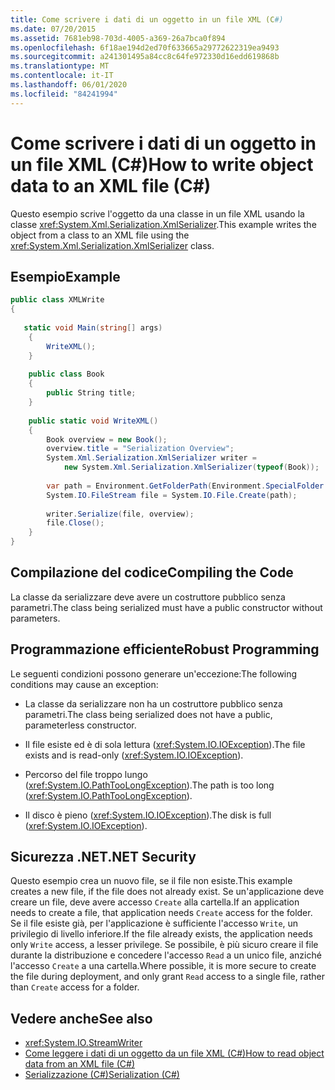 ```yaml
---
title: Come scrivere i dati di un oggetto in un file XML (C#)
ms.date: 07/20/2015
ms.assetid: 7681eb98-703d-4005-a369-26a7bca0f894
ms.openlocfilehash: 6f18ae194d2ed70f633665a29772622319ea9493
ms.sourcegitcommit: a241301495a84cc8c64fe972330d16edd619868b
ms.translationtype: MT
ms.contentlocale: it-IT
ms.lasthandoff: 06/01/2020
ms.locfileid: "84241994"
---
```

# <a name="how-to-write-object-data-to-an-xml-file-c"></a><span data-ttu-id="290dd-102">Come scrivere i dati di un oggetto in un file XML (C#)</span><span class="sxs-lookup"><span data-stu-id="290dd-102">How to write object data to an XML file (C#)</span></span>
<span data-ttu-id="290dd-103">Questo esempio scrive l'oggetto da una classe in un file XML usando la classe <xref:System.Xml.Serialization.XmlSerializer>.</span><span class="sxs-lookup"><span data-stu-id="290dd-103">This example writes the object from a class to an XML file using the <xref:System.Xml.Serialization.XmlSerializer> class.</span></span>  
  
## <a name="example"></a><span data-ttu-id="290dd-104">Esempio</span><span class="sxs-lookup"><span data-stu-id="290dd-104">Example</span></span>  
  
```csharp  
public class XMLWrite  
{  
  
   static void Main(string[] args)  
    {  
        WriteXML();  
    }  
  
    public class Book  
    {  
        public String title;
    }  
  
    public static void WriteXML()  
    {  
        Book overview = new Book();  
        overview.title = "Serialization Overview";  
        System.Xml.Serialization.XmlSerializer writer =
            new System.Xml.Serialization.XmlSerializer(typeof(Book));  
  
        var path = Environment.GetFolderPath(Environment.SpecialFolder.MyDocuments) + "//SerializationOverview.xml";  
        System.IO.FileStream file = System.IO.File.Create(path);  
  
        writer.Serialize(file, overview);  
        file.Close();  
    }  
}  
```  
  
## <a name="compiling-the-code"></a><span data-ttu-id="290dd-105">Compilazione del codice</span><span class="sxs-lookup"><span data-stu-id="290dd-105">Compiling the Code</span></span>  
 <span data-ttu-id="290dd-106">La classe da serializzare deve avere un costruttore pubblico senza parametri.</span><span class="sxs-lookup"><span data-stu-id="290dd-106">The class being serialized must have a public constructor without parameters.</span></span>  
  
## <a name="robust-programming"></a><span data-ttu-id="290dd-107">Programmazione efficiente</span><span class="sxs-lookup"><span data-stu-id="290dd-107">Robust Programming</span></span>  
 <span data-ttu-id="290dd-108">Le seguenti condizioni possono generare un'eccezione:</span><span class="sxs-lookup"><span data-stu-id="290dd-108">The following conditions may cause an exception:</span></span>  
  
- <span data-ttu-id="290dd-109">La classe da serializzare non ha un costruttore pubblico senza parametri.</span><span class="sxs-lookup"><span data-stu-id="290dd-109">The class being serialized does not have a public, parameterless constructor.</span></span>  
  
- <span data-ttu-id="290dd-110">Il file esiste ed è di sola lettura (<xref:System.IO.IOException>).</span><span class="sxs-lookup"><span data-stu-id="290dd-110">The file exists and is read-only (<xref:System.IO.IOException>).</span></span>  
  
- <span data-ttu-id="290dd-111">Percorso del file troppo lungo (<xref:System.IO.PathTooLongException>).</span><span class="sxs-lookup"><span data-stu-id="290dd-111">The path is too long (<xref:System.IO.PathTooLongException>).</span></span>  
  
- <span data-ttu-id="290dd-112">Il disco è pieno (<xref:System.IO.IOException>).</span><span class="sxs-lookup"><span data-stu-id="290dd-112">The disk is full (<xref:System.IO.IOException>).</span></span>  
  
## <a name="net-security"></a><span data-ttu-id="290dd-113">Sicurezza .NET</span><span class="sxs-lookup"><span data-stu-id="290dd-113">.NET Security</span></span>  
 <span data-ttu-id="290dd-114">Questo esempio crea un nuovo file, se il file non esiste.</span><span class="sxs-lookup"><span data-stu-id="290dd-114">This example creates a new file, if the file does not already exist.</span></span> <span data-ttu-id="290dd-115">Se un'applicazione deve creare un file, deve avere accesso `Create` alla cartella.</span><span class="sxs-lookup"><span data-stu-id="290dd-115">If an application needs to create a file, that application needs `Create` access for the folder.</span></span> <span data-ttu-id="290dd-116">Se il file esiste già, per l'applicazione è sufficiente l'accesso `Write`, un privilegio di livello inferiore.</span><span class="sxs-lookup"><span data-stu-id="290dd-116">If the file already exists, the application needs only `Write` access, a lesser privilege.</span></span> <span data-ttu-id="290dd-117">Se possibile, è più sicuro creare il file durante la distribuzione e concedere l'accesso `Read` a un unico file, anziché l'accesso `Create` a una cartella.</span><span class="sxs-lookup"><span data-stu-id="290dd-117">Where possible, it is more secure to create the file during deployment, and only grant `Read` access to a single file, rather than `Create` access for a folder.</span></span>  
  
## <a name="see-also"></a><span data-ttu-id="290dd-118">Vedere anche</span><span class="sxs-lookup"><span data-stu-id="290dd-118">See also</span></span>

- <xref:System.IO.StreamWriter>
- [<span data-ttu-id="290dd-119">Come leggere i dati di un oggetto da un file XML (C#)</span><span class="sxs-lookup"><span data-stu-id="290dd-119">How to read object data from an XML file (C#)</span></span>](./how-to-read-object-data-from-an-xml-file.md)
- [<span data-ttu-id="290dd-120">Serializzazione (C#)</span><span class="sxs-lookup"><span data-stu-id="290dd-120">Serialization (C#)</span></span>](./index.md)
